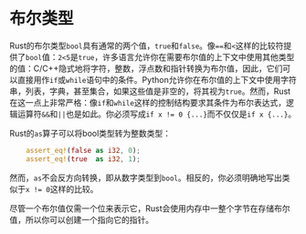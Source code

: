 <h1>布尔类型</h1>

Rust的布尔类型`bool`具有通常的两个值，`true`和`false`。像`==`和`<`这样的比较符提供了`bool`值：`2<5`是`true`，许多语言允许你在需要布尔值的上下文中使用其他类型的值：C/C++隐式地将字符，整数，浮点数和指针转换为布尔值，因此，它们可以直接用作`if`或`while`语句中的条件。Python允许你在布尔值的上下文中使用字符串，列表，字典，甚至集合，如果这些值是非空的，将其视为`true`。然而，Rust在这一点上非常严格：像`if`和`while`这样的控制结构要求其条件为布尔表达式，逻辑运算符`&&`和`||`也是如此。你必须写成`if x != 0 {...}`而不仅仅是`if x {...}`。

Rust的`as`算子可以将bool类型转为整数类型：
```rust
    assert_eq!(false as i32, 0);
    assert_eq!(true  as i32, 1);

```
然而，`as`不会反方向转换，即从数字类型到`bool`。相反的，你必须明确地写出类似于`x != 0`这样的比较。

尽管一个布尔值仅需一个位来表示它，Rust会使用内存中一整个字节在存储布尔值，所以你可以创建一个指向它的指针。